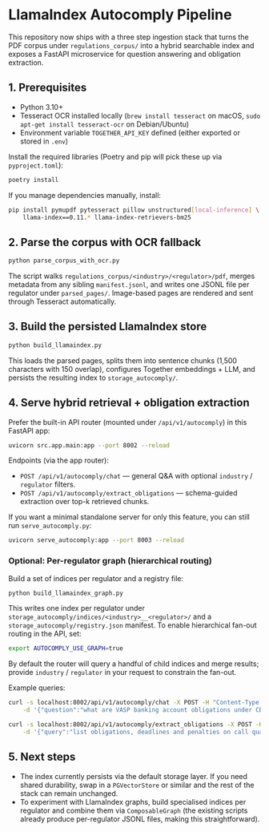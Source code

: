 # LlamaIndex Autocomply Pipeline

This repository now ships with a three step ingestion stack that turns the PDF corpus under `regulations_corpus/` into a hybrid searchable index and exposes a FastAPI microservice for question answering and obligation extraction.

## 1. Prerequisites

- Python 3.10+
- Tesseract OCR installed locally (`brew install tesseract` on macOS, `sudo apt-get install tesseract-ocr` on Debian/Ubuntu)
- Environment variable `TOGETHER_API_KEY` defined (either exported or stored in `.env`)

Install the required libraries (Poetry and pip will pick these up via `pyproject.toml`):

```bash
poetry install
```

If you manage dependencies manually, install:

```bash
pip install pymupdf pytesseract pillow unstructured[local-inference] \
    llama-index==0.11.* llama-index-retrievers-bm25
```

## 2. Parse the corpus with OCR fallback

```bash
python parse_corpus_with_ocr.py
```

The script walks `regulations_corpus/<industry>/<regulator>/pdf`, merges metadata from any sibling `manifest.jsonl`, and writes one JSONL file per regulator under `parsed_pages/`. Image-based pages are rendered and sent through Tesseract automatically.

## 3. Build the persisted LlamaIndex store

```bash
python build_llamaindex.py
```

This loads the parsed pages, splits them into sentence chunks (1,500 characters with 150 overlap), configures Together embeddings + LLM, and persists the resulting index to `storage_autocomply/`.

## 4. Serve hybrid retrieval + obligation extraction

Prefer the built-in API router (mounted under `/api/v1/autocomply`) in this FastAPI app:

```bash
uvicorn src.app.main:app --port 8002 --reload
```

Endpoints (via the app router):

- `POST /api/v1/autocomply/chat` — general Q&A with optional `industry` / `regulator` filters.
- `POST /api/v1/autocomply/extract_obligations` — schema-guided extraction over top-k retrieved chunks.

If you want a minimal standalone server for only this feature, you can still run `serve_autocomply.py`:

```bash
uvicorn serve_autocomply:app --port 8003 --reload
```

### Optional: Per-regulator graph (hierarchical routing)

Build a set of indices per regulator and a registry file:

```bash
python build_llamaindex_graph.py
```

This writes one index per regulator under `storage_autocomply/indices/<industry>__<regulator>/` and a `storage_autocomply/registry.json` manifest. To enable hierarchical fan-out routing in the API, set:

```bash
export AUTOCOMPLY_USE_GRAPH=true
```

By default the router will query a handful of child indices and merge results; provide `industry` / `regulator` in your request to constrain the fan-out.

Example queries:

```bash
curl -s localhost:8002/api/v1/autocomply/chat -X POST -H "Content-Type: application/json" \
    -d '{"question":"what are VASP banking account obligations under CBN"}' | jq

curl -s localhost:8002/api/v1/autocomply/extract_obligations -X POST -H "Content-Type: application/json" \
    -d '{"query":"list obligations, deadlines and penalties on call quality", "industry":"telecoms", "regulator":"NCC"}' | jq
```

## 5. Next steps

- The index currently persists via the default storage layer. If you need shared durability, swap in a `PGVectorStore` or similar and the rest of the stack can remain unchanged.
- To experiment with LlamaIndex graphs, build specialised indices per regulator and combine them via `ComposableGraph` (the existing scripts already produce per-regulator JSONL files, making this straightforward).

